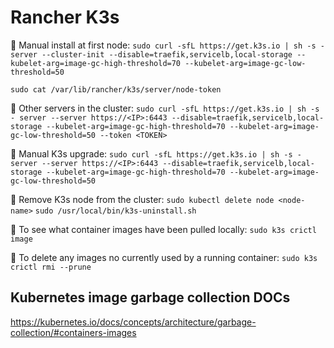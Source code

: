# Rancher K3s

📍 Manual install at first node:
`sudo curl -sfL https://get.k3s.io | sh -s - server --cluster-init --disable=traefik,servicelb,local-storage --kubelet-arg=image-gc-high-threshold=70 --kubelet-arg=image-gc-low-threshold=50`

`sudo cat /var/lib/rancher/k3s/server/node-token`

📍 Other servers in the cluster:
`sudo curl -sfL https://get.k3s.io | sh -s - server --server https://<IP>:6443 --disable=traefik,servicelb,local-storage --kubelet-arg=image-gc-high-threshold=70 --kubelet-arg=image-gc-low-threshold=50 --token <TOKEN>`

📍 Manual K3s upgrade:
`sudo curl -sfL https://get.k3s.io | sh -s - server --server https://<IP>:6443 --disable=traefik,servicelb,local-storage --kubelet-arg=image-gc-high-threshold=70 --kubelet-arg=image-gc-low-threshold=50`

📍 Remove K3s node from the cluster:
`sudo kubectl delete node <node-name>`
`sudo /usr/local/bin/k3s-uninstall.sh`

📍 To see what container images have been pulled locally: `sudo k3s crictl image`

📍 To delete any images no currently used by a running container: `sudo k3s crictl rmi --prune`

## Kubernetes image garbage collection DOCs

<https://kubernetes.io/docs/concepts/architecture/garbage-collection/#containers-images>
